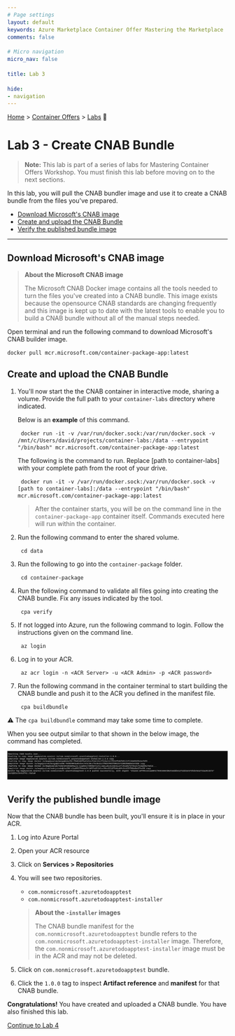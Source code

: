 ```yaml
---
# Page settings
layout: default
keywords: Azure Marketplace Container Offer Mastering the Marketplace
comments: false

# Micro navigation
micro_nav: false

title: Lab 3

hide:
- navigation
---
```


[Home](../../../) > [Container Offers](../../) > [Labs](../../index.md#labs) 🧪

# Lab 3 - Create CNAB Bundle

> **Note:** This lab is part of a series of labs for Mastering Container Offers Workshop. You must finish this lab before moving on to the next sections.

In this lab, you will pull the CNAB bundler image and use it to create a CNAB bundle from the files you've prepared.

<!-- no toc -->
- [Download Microsoft's CNAB image](#download-microsofts-cnab-image)
- [Create and upload the CNAB Bundle](#create-and-upload-the-cnab-bundle)
- [Verify the published bundle image](#verify-the-published-bundle-image)

---

## Download Microsoft's CNAB image

> **About the Microsoft CNAB image**
>
> The Microsoft CNAB Docker image contains all the tools needed to turn the files you've created into a CNAB bundle. This image exists because the opensource CNAB standards are changing frequently and this image is kept up to date with the latest tools to enable you to build a CNAB bundle without all of the manual steps needed.

Open terminal and run the following command to download Microsoft's CNAB builder image.

    docker pull mcr.microsoft.com/container-package-app:latest

## Create and upload the CNAB Bundle

1. You'll now start the the CNAB container in interactive mode, sharing a volume. Provide the full path to your `container-labs` directory where indicated.

    Below is an **example** of this command.

        docker run -it -v /var/run/docker.sock:/var/run/docker.sock -v /mnt/c/Users/david/projects/container-labs:/data --entrypoint "/bin/bash" mcr.microsoft.com/container-package-app:latest

    The following is the command to run. Replace [path to container-labs] with your complete path from the root of your drive.

        docker run -it -v /var/run/docker.sock:/var/run/docker.sock -v [path to container-labs]:/data --entrypoint "/bin/bash" mcr.microsoft.com/container-package-app:latest

    > After the container starts, you will be on the command line in the `container-package-app` container itself. Commands executed here will run within the container.

2. Run the following command to enter the shared volume.

        cd data

3. Run the following to go into the `container-package` folder.

        cd container-package

4. Run the following command to validate all files going into creating the CNAB bundle. Fix any issues indicated by the tool.

        cpa verify

5. If not logged into Azure, run the following command to login. Follow the instructions given on the command line.

        az login

6. Log in to your ACR.

        az acr login -n <ACR Server> -u <ACR Admin> -p <ACR password>

7. Run the following command in the container terminal to start building the CNAB bundle and push it to the ACR you defined in the manifest file.

        cpa buildbundle

  ⚠️ The `cpa buildbundle` command may take some time to complete.

  When you see output similar to that shown in the below image, the command has completed.

  ![Terminal](images/image2.png)

## Verify the published bundle image

Now that the CNAB bundle has been built, you'll ensure it is in place in your ACR.

1. Log into Azure Portal
2. Open your ACR resource
3. Click on **Services > Repositories**
4. You will see two repositories.
      - `com.nonmicrosoft.azuretodoapptest`
      - `com.nonmicrosoft.azuretodoapptest-installer`

    > **About the `-installer` images**
    >
    > The CNAB bundle manifest for the `com.nonmicrosoft.azuretodoapptest` bundle refers to the `com.nonmicrosoft.azuretodoapptest-installer` image. Therefore, the `com.nonmicrosoft.azuretodoapptest-installer` image must be in the ACR and may not be deleted.

5. Click on `com.nonmicrosoft.azuretodoapptest` bundle.
6. Click the `1.0.0` tag to inspect **Artifact reference** and **manifest** for that CNAB bundle.

**Congratulations!** You have created and uploaded a CNAB bundle. You have also finished this lab.

[Continue to Lab 4](../lab4-publishing-container-offer/index.md)
